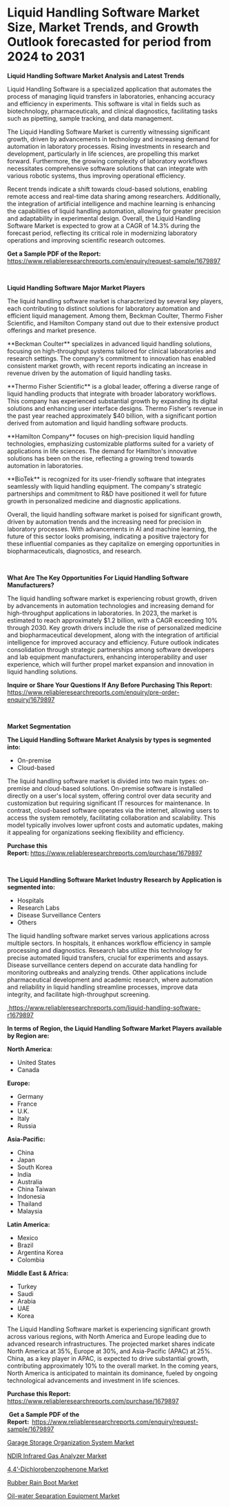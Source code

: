 <p><h1>Liquid Handling Software Market Size, Market Trends, and Growth Outlook forecasted for period from 2024 to 2031</h1></p><p><strong>Liquid Handling Software Market Analysis and Latest Trends</strong></p>
<p><p>Liquid Handling Software is a specialized application that automates the process of managing liquid transfers in laboratories, enhancing accuracy and efficiency in experiments. This software is vital in fields such as biotechnology, pharmaceuticals, and clinical diagnostics, facilitating tasks such as pipetting, sample tracking, and data management.</p><p>The Liquid Handling Software Market is currently witnessing significant growth, driven by advancements in technology and increasing demand for automation in laboratory processes. Rising investments in research and development, particularly in life sciences, are propelling this market forward. Furthermore, the growing complexity of laboratory workflows necessitates comprehensive software solutions that can integrate with various robotic systems, thus improving operational efficiency.</p><p>Recent trends indicate a shift towards cloud-based solutions, enabling remote access and real-time data sharing among researchers. Additionally, the integration of artificial intelligence and machine learning is enhancing the capabilities of liquid handling automation, allowing for greater precision and adaptability in experimental design. Overall, the Liquid Handling Software Market is expected to grow at a CAGR of 14.3% during the forecast period, reflecting its critical role in modernizing laboratory operations and improving scientific research outcomes.</p></p>
<p><strong>Get a Sample PDF of the Report:&nbsp;</strong> <a href="https://www.reliableresearchreports.com/enquiry/request-sample/1679897?utm_campaign=83&utm_medium=2&utm_source=Github&utm_content=ia&utm_term=29102024&utm_id=liquid-handling-software">https://www.reliableresearchreports.com/enquiry/request-sample/1679897</a></p>
<p>&nbsp;</p>
<p><strong>Liquid Handling Software Major Market Players</strong></p>
<p><p>The liquid handling software market is characterized by several key players, each contributing to distinct solutions for laboratory automation and efficient liquid management. Among them, Beckman Coulter, Thermo Fisher Scientific, and Hamilton Company stand out due to their extensive product offerings and market presence.</p><p>**Beckman Coulter** specializes in advanced liquid handling solutions, focusing on high-throughput systems tailored for clinical laboratories and research settings. The company's commitment to innovation has enabled consistent market growth, with recent reports indicating an increase in revenue driven by the automation of liquid handling tasks.</p><p>**Thermo Fisher Scientific** is a global leader, offering a diverse range of liquid handling products that integrate with broader laboratory workflows. This company has experienced substantial growth by expanding its digital solutions and enhancing user interface designs. Thermo Fisher's revenue in the past year reached approximately $40 billion, with a significant portion derived from automation and liquid handling software products.</p><p>**Hamilton Company** focuses on high-precision liquid handling technologies, emphasizing customizable platforms suited for a variety of applications in life sciences. The demand for Hamilton's innovative solutions has been on the rise, reflecting a growing trend towards automation in laboratories.</p><p>**BioTek** is recognized for its user-friendly software that integrates seamlessly with liquid handling equipment. The company's strategic partnerships and commitment to R&D have positioned it well for future growth in personalized medicine and diagnostic applications.</p><p>Overall, the liquid handling software market is poised for significant growth, driven by automation trends and the increasing need for precision in laboratory processes. With advancements in AI and machine learning, the future of this sector looks promising, indicating a positive trajectory for these influential companies as they capitalize on emerging opportunities in biopharmaceuticals, diagnostics, and research.</p></p>
<p>&nbsp;</p>
<p><strong>What Are The Key Opportunities For Liquid Handling Software Manufacturers?</strong></p>
<p><p>The liquid handling software market is experiencing robust growth, driven by advancements in automation technologies and increasing demand for high-throughput applications in laboratories. In 2023, the market is estimated to reach approximately $1.2 billion, with a CAGR exceeding 10% through 2030. Key growth drivers include the rise of personalized medicine and biopharmaceutical development, along with the integration of artificial intelligence for improved accuracy and efficiency. Future outlook indicates consolidation through strategic partnerships among software developers and lab equipment manufacturers, enhancing interoperability and user experience, which will further propel market expansion and innovation in liquid handling solutions.</p></p>
<p><strong>Inquire or Share Your Questions If Any Before Purchasing This Report:</strong> <a href="https://www.reliableresearchreports.com/enquiry/pre-order-enquiry/1679897?utm_campaign=83&utm_medium=2&utm_source=Github&utm_content=ia&utm_term=29102024&utm_id=liquid-handling-software">https://www.reliableresearchreports.com/enquiry/pre-order-enquiry/1679897</a></p>
<p>&nbsp;</p>
<p><strong>Market Segmentation</strong></p>
<p><strong>The Liquid Handling Software Market Analysis by types is segmented into:</strong></p>
<p><ul><li>On-premise</li><li>Cloud-based</li></ul></p>
<p><p>The liquid handling software market is divided into two main types: on-premise and cloud-based solutions. On-premise software is installed directly on a user's local system, offering control over data security and customization but requiring significant IT resources for maintenance. In contrast, cloud-based software operates via the internet, allowing users to access the system remotely, facilitating collaboration and scalability. This model typically involves lower upfront costs and automatic updates, making it appealing for organizations seeking flexibility and efficiency.</p></p>
<p><strong>Purchase this Report:&nbsp;</strong><a href="https://www.reliableresearchreports.com/purchase/1679897?utm_campaign=83&utm_medium=2&utm_source=Github&utm_content=ia&utm_term=29102024&utm_id=liquid-handling-software">https://www.reliableresearchreports.com/purchase/1679897</a></p>
<p>&nbsp;</p>
<p><strong>The Liquid Handling Software Market Industry Research by Application is segmented into:</strong></p>
<p><ul><li>Hospitals</li><li>Research Labs</li><li>Disease Surveillance Centers</li><li>Others</li></ul></p>
<p><p>The liquid handling software market serves various applications across multiple sectors. In hospitals, it enhances workflow efficiency in sample processing and diagnostics. Research labs utilize this technology for precise automated liquid transfers, crucial for experiments and assays. Disease surveillance centers depend on accurate data handling for monitoring outbreaks and analyzing trends. Other applications include pharmaceutical development and academic research, where automation and reliability in liquid handling streamline processes, improve data integrity, and facilitate high-throughput screening.</p></p>
<p><a href="https://www.reliableresearchreports.com/liquid-handling-software-r1679897?utm_campaign=83&utm_medium=2&utm_source=Github&utm_content=ia&utm_term=29102024&utm_id=liquid-handling-software">&nbsp;https://www.reliableresearchreports.com/liquid-handling-software-r1679897</a></p>
<p><strong>In terms of Region, the Liquid Handling Software Market Players available by Region are:</strong></p>
<p>
    <p> <strong> North America: </strong>
        <ul>
            <li>United States</li>
            <li>Canada</li>
        </ul>
        </p> 
    <p> <strong> Europe: </strong>
        <ul>
            <li>Germany</li>
            <li>France</li>
            <li>U.K.</li>
            <li>Italy</li>
            <li>Russia</li>
        </ul>
        </p> 
    <p> <strong> Asia-Pacific: </strong>
        <ul>
            <li>China</li>
            <li>Japan</li>
            <li>South Korea</li>
            <li>India</li>
            <li>Australia</li>
            <li>China Taiwan</li>
            <li>Indonesia</li>
            <li>Thailand</li>
            <li>Malaysia</li>
        </ul>
        </p> 
    <p> <strong> Latin America: </strong>
        <ul>
            <li>Mexico</li>
            <li>Brazil</li>
            <li>Argentina Korea</li>
            <li>Colombia</li>
        </ul>
        </p> 
    <p> <strong> Middle East & Africa: </strong>
        <ul>
            <li>Turkey</li>
            <li>Saudi</li>
            <li>Arabia</li>
            <li>UAE</li>
            <li>Korea</li>
        </ul>
    </p>
    </p>
<p><p>The Liquid Handling Software market is experiencing significant growth across various regions, with North America and Europe leading due to advanced research infrastructures. The projected market shares indicate North America at 35%, Europe at 30%, and Asia-Pacific (APAC) at 25%. China, as a key player in APAC, is expected to drive substantial growth, contributing approximately 10% to the overall market. In the coming years, North America is anticipated to maintain its dominance, fueled by ongoing technological advancements and investment in life sciences.</p></p>
<p><strong>Purchase this Report: </strong><a href="https://www.reliableresearchreports.com/purchase/1679897?utm_campaign=83&utm_medium=2&utm_source=Github&utm_content=ia&utm_term=29102024&utm_id=liquid-handling-software">https://www.reliableresearchreports.com/purchase/1679897</a></p>
<p>&nbsp;<strong>Get a Sample PDF of the Report:&nbsp;&nbsp;</strong><a href="https://www.reliableresearchreports.com/enquiry/request-sample/1679897?utm_campaign=83&utm_medium=2&utm_source=Github&utm_content=ia&utm_term=29102024&utm_id=liquid-handling-software">https://www.reliableresearchreports.com/enquiry/request-sample/1679897</a></p>
<p><strong></strong></p>
<p><p><a href="https://github.com/dowsegmspivadlk/Market-Research-Report-List-1/blob/main/garage-storage-organization-system-market.md?utm_campaign=83&utm_medium=2&utm_source=Github&utm_content=ia&utm_term=29102024&utm_id=liquid-handling-software">Garage Storage Organization System Market</a></p><p><a href="https://issuu.com/reportprime-2/docs/ndir-infrared-gas-analyzer-market-s_975bd2720de922?utm_campaign=83&utm_medium=2&utm_source=Github&utm_content=ia&utm_term=29102024&utm_id=liquid-handling-software">NDIR Infrared Gas Analyzer Market</a></p><p><a href="https://github.com/fosters9adames/Market-Research-Report-List-1/blob/main/44-dichlorobenzophenone-market.md?utm_campaign=83&utm_medium=2&utm_source=Github&utm_content=ia&utm_term=29102024&utm_id=liquid-handling-software">4,4’-Dichlorobenzophenone Market</a></p><p><a href="https://www.linkedin.com/pulse/rubber-rain-boot-market-global-regional-analysis-rxjdc?utm_campaign=83&utm_medium=2&utm_source=Github&utm_content=ia&utm_term=29102024&utm_id=liquid-handling-software">Rubber Rain Boot Market</a></p><p><a href="https://issuu.com/reportprime-2/docs/oil-water-separation-equipment-mark_455813e887b8e9?utm_campaign=83&utm_medium=2&utm_source=Github&utm_content=ia&utm_term=29102024&utm_id=liquid-handling-software">Oil-water Separation Equipment Market</a></p></p>